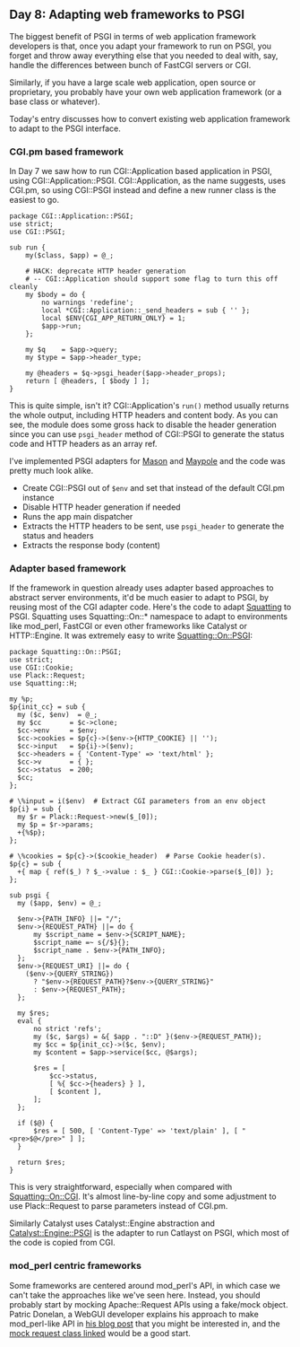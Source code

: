 ## Day 8: Adapting web frameworks to PSGI

The biggest benefit of PSGI in terms of web application framework developers is that, once you adapt your framework to run on PSGI, you forget and throw away everything else that you needed to deal with, say, handle the differences between bunch of FastCGI servers or CGI.

Similarly, if you have a large scale web application, open source or proprietary, you probably have your own web application framework (or a base class or whatever).

Today's entry discusses how to convert existing web application framework to adapt to the PSGI interface.

### CGI.pm based framework

In Day 7 we saw how to run CGI::Application based application in PSGI, using CGI::Application::PSGI. CGI::Application, as the name suggests, uses CGI.pm, so using CGI::PSGI instead and define a new runner class is the easiest to go.

    package CGI::Application::PSGI;
    use strict;
    use CGI::PSGI;

    sub run {
        my($class, $app) = @_;

        # HACK: deprecate HTTP header generation
        # -- CGI::Application should support some flag to turn this off cleanly
        my $body = do {
            no warnings 'redefine';
            local *CGI::Application::_send_headers = sub { '' };
            local $ENV{CGI_APP_RETURN_ONLY} = 1;
            $app->run;
        };
    
        my $q    = $app->query;
        my $type = $app->header_type;

        my @headers = $q->psgi_header($app->header_props);
        return [ @headers, [ $body ] ];
    }

This is quite simple, isn't it? CGI::Application's `run()` method usually returns the whole output, including HTTP headers and content body. As you can see, the module does some gross hack to disable the header generation since you can use `psgi_header` method of CGI::PSGI to generate the status code and HTTP headers as an array ref.

I've implemented PSGI adapters for [Mason](http://search.cpan.org/perldoc?HTML::Mason) and [Maypole](http://search.cpan.org/perldoc?Maypole) and the code was pretty much look alike. 

* Create CGI::PSGI out of `$env` and set that instead of the default CGI.pm instance
* Disable HTTP header generation if needed
* Runs the app main dispatcher
* Extracts the HTTP headers to be sent, use `psgi_header` to generate the status and headers
* Extracts the response body (content)

### Adapter based framework

If the framework in question already uses adapter based approaches to abstract server environments, it'd be much easier to adapt to PSGI, by reusing most of the CGI adapter code. Here's the code to adapt [Squatting](http://search.cpan.org/perldoc?Squatting) to PSGI. Squatting uses Squatting::On::* namespace to adapt to environments like mod_perl, FastCGI or even other frameworks like Catalyst or HTTP::Engine. It was extremely easy to write [Squatting::On::PSGI](http://search.cpan.org/perldoc?Squatting::On::PSGI):

    package Squatting::On::PSGI;
    use strict;
    use CGI::Cookie;
    use Plack::Request;
    use Squatting::H;
    
    my %p;
    $p{init_cc} = sub {
      my ($c, $env)  = @_;
      my $cc       = $c->clone;
      $cc->env     = $env;
      $cc->cookies = $p{c}->($env->{HTTP_COOKIE} || '');
      $cc->input   = $p{i}->($env);
      $cc->headers = { 'Content-Type' => 'text/html' };
      $cc->v       = { };
      $cc->status  = 200;
      $cc;
    };
    
    # \%input = i($env)  # Extract CGI parameters from an env object
    $p{i} = sub {
      my $r = Plack::Request->new($_[0]);
      my $p = $r->params;
      +{%$p};
    };
    
    # \%cookies = $p{c}->($cookie_header)  # Parse Cookie header(s).
    $p{c} = sub {
      +{ map { ref($_) ? $_->value : $_ } CGI::Cookie->parse($_[0]) };
    };
    
    sub psgi {
      my ($app, $env) = @_;
    
      $env->{PATH_INFO} ||= "/";
      $env->{REQUEST_PATH} ||= do {
          my $script_name = $env->{SCRIPT_NAME};
          $script_name =~ s{/$}{};
          $script_name . $env->{PATH_INFO};
      };
      $env->{REQUEST_URI} ||= do {
        ($env->{QUERY_STRING})
          ? "$env->{REQUEST_PATH}?$env->{QUERY_STRING}"
          : $env->{REQUEST_PATH};
      };
    
      my $res;
      eval {
          no strict 'refs';
          my ($c, $args) = &{ $app . "::D" }($env->{REQUEST_PATH});
          my $cc = $p{init_cc}->($c, $env);
          my $content = $app->service($cc, @$args);
    
          $res = [
              $cc->status,
              [ %{ $cc->{headers} } ],
              [ $content ],
          ];
      };
    
      if ($@) {
          $res = [ 500, [ 'Content-Type' => 'text/plain' ], [ "<pre>$@</pre>" ] ];
      }
    
      return $res;
    }

This is very straightforward, especially when compared with [Squatting::On::CGI](http://cpansearch.perl.org/src/BEPPU/Squatting-0.70/lib/Squatting/On/CGI.pm). It's almost line-by-line copy and some adjustment to use Plack::Request to parse parameters instead of CGI.pm.

Similarly Catalyst uses Catalyst::Engine abstraction and [Catalyst::Engine::PSGI](http://search.cpan.org/perldoc?Catalyst::Engine::PSGI) is the adapter to run Catlayst on PSGI, which most of the code is copied from CGI.

### mod_perl centric frameworks

Some frameworks are centered around mod_perl's API, in which case we can't take the approaches like we've seen here. Instead, you should probably start by mocking Apache::Request APIs using a fake/mock object. Patric Donelan, a WebGUI developer explains his approach to make mod_perl-like API in [his blog post](http://blog.patspam.com/2009/plack-roundup-at-sf-pm) that you might be interested in, and the [mock request class linked](http://github.com/pdonelan/webgui/blob/plebgui/lib/WebGUI/Session/Plack.pm) would be a good start.
